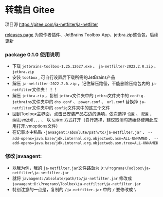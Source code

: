 # 转载自 Gitee

项目源 https://gitee.com/ja-netfilter/ja-netfilter

[releases page](https://github.com/JackFranklinTos/ja-netfilter/releases/tag/ja-netfilter) 为原作者插件、JetBrains Toolbox App、jetbra.zip整合包，后续更新

### package 0.1.0 使用说明
- 下载 `jetbrains-toolbox-1.25.12627.exe` 、 `ja-netfilter-2022.2.0.zip` 、 `jetbra.zip`
- 安装 `toolbox` , 可自行设置后下载所需的JetBrains产品
- 解压 `ja-netfilter-2022.2.0.zip` ，记住解压路径，不能删除压缩包内的 `ja-netfilter`文件夹！！！
- 解压 `jetbra.zip` ，复制 `jetbra`文件夹中的 `jetbra`文件夹中的 `config-jetbrains`文件夹中的 `dns.conf` 、 `power.conf` 、 `url.conf` 替换掉 `ja-netfilter`文件夹中的 `config`文件夹中的这三个文件
- 回到Toolbox主界面，点击已安装产品右边的选项，依次选择 `设置` 、 `配置` 、 `编辑JVM选项...` 、 以 `记事本` 方式打开（自行选择，建议取消勾选始终使用此应用打开.vmoptions文件）
- 在记事本中粘贴 `-javaagent:/absolute/path/to/ja-netfilter.jar` 、 `--add-opens=java.base/jdk.internal.org.objectweb.asm=ALL-UNNAMED` 、 `--add-opens=java.base/jdk.internal.org.objectweb.asm.tree=ALL-UNNAMED`
### 修改 javaagent:
- 以我为例，我的 `ja-netfilter.jar`文件路劲为 `D:\Programs\Toolbox\ja-netfilter\ja-netfilter.jar`
- 就将 `javaagent:/absolute/path/to/ja-netfilter.jar` 修改成 `javaagent:D:\Programs\Toolbox\ja-netfilter\ja-netfilter.jar`
- 特别注意的一点是，复制的 `/ja-netfilter.jar` 中的 `/` 要修改成 `\`
